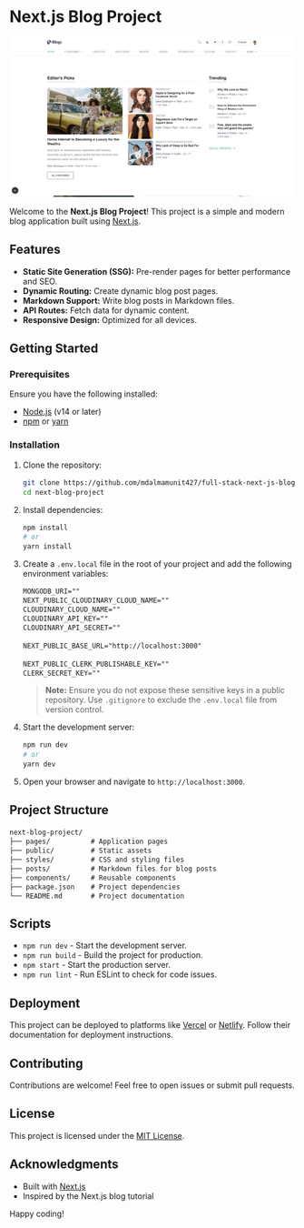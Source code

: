 # Next.js Blog Project

![full-stack-next.js-blog-project](/public/home-page.png)

Welcome to the **Next.js Blog Project**! This project is a simple and modern blog application built using [Next.js](https://nextjs.org/).

## Features

- **Static Site Generation (SSG):** Pre-render pages for better performance and SEO.
- **Dynamic Routing:** Create dynamic blog post pages.
- **Markdown Support:** Write blog posts in Markdown files.
- **API Routes:** Fetch data for dynamic content.
- **Responsive Design:** Optimized for all devices.

## Getting Started

### Prerequisites

Ensure you have the following installed:

- [Node.js](https://nodejs.org/) (v14 or later)
- [npm](https://www.npmjs.com/) or [yarn](https://yarnpkg.com/)

### Installation

1. Clone the repository:

    ```bash
    git clone https://github.com/mdalmamunit427/full-stack-next-js-blog-website.git
    cd next-blog-project
    ```

2. Install dependencies:

    ```bash
    npm install
    # or
    yarn install
    ```

3. Create a `.env.local` file in the root of your project and add the following environment variables:

    ```env
    MONGODB_URI=""
    NEXT_PUBLIC_CLOUDINARY_CLOUD_NAME=""
    CLOUDINARY_CLOUD_NAME=""
    CLOUDINARY_API_KEY=""
    CLOUDINARY_API_SECRET=""

    NEXT_PUBLIC_BASE_URL="http://localhost:3000"

    NEXT_PUBLIC_CLERK_PUBLISHABLE_KEY=""
    CLERK_SECRET_KEY=""
    ```

    > **Note:** Ensure you do not expose these sensitive keys in a public repository. Use `.gitignore` to exclude the `.env.local` file from version control.

4. Start the development server:

    ```bash
    npm run dev
    # or
    yarn dev
    ```

5. Open your browser and navigate to `http://localhost:3000`.

## Project Structure

```plaintext
next-blog-project/
├── pages/          # Application pages
├── public/         # Static assets
├── styles/         # CSS and styling files
├── posts/          # Markdown files for blog posts
├── components/     # Reusable components
├── package.json    # Project dependencies
└── README.md       # Project documentation
```

## Scripts

- `npm run dev` - Start the development server.
- `npm run build` - Build the project for production.
- `npm start` - Start the production server.
- `npm run lint` - Run ESLint to check for code issues.

## Deployment

This project can be deployed to platforms like [Vercel](https://vercel.com/) or [Netlify](https://www.netlify.com/). Follow their documentation for deployment instructions.

## Contributing

Contributions are welcome! Feel free to open issues or submit pull requests.

## License

This project is licensed under the [MIT License](LICENSE).

## Acknowledgments

- Built with [Next.js](https://nextjs.org/)
- Inspired by the Next.js blog tutorial

Happy coding!